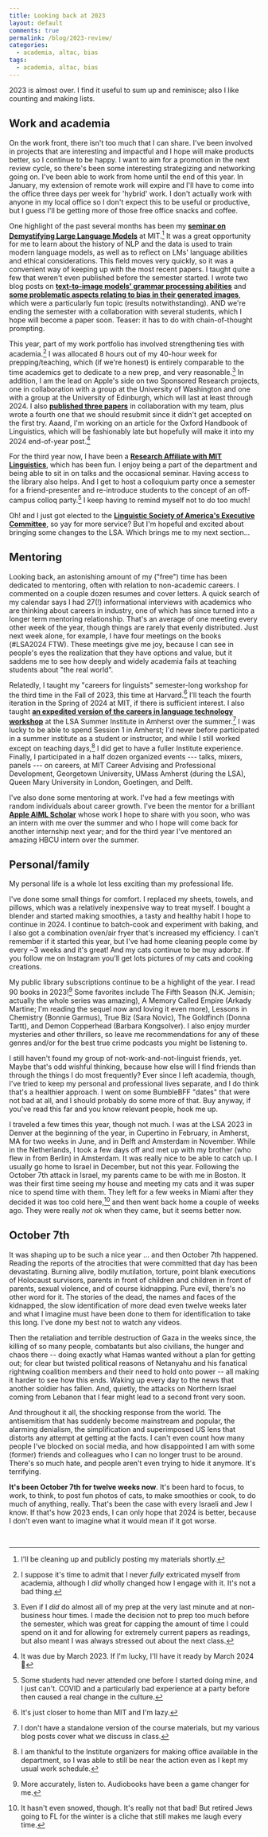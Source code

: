 ```yaml
---
title: Looking back at 2023
layout: default
comments: true
permalink: /blog/2023-review/
categories:
  - academia, altac, bias
tags:
  - academia, altac, bias
---
```


2023 is almost over. I find it useful to sum up and reminisce; also I like counting and making lists. 

## Work and academia

On the work front, there isn't too much that I can share. I've been involved in projects that are interesting and impactful and I hope will make products better, so I continue to be happy. I want to aim for a promotion in the  next review cycle, so there's been some interesting strategizing and networking going on. I've been able to work from home until the end of this year. In January, my extension of remote work will expire and I'll have to come into the office three days per week for 'hybrid' work. I don't actually work with anyone in my local office so I don't expect this to be useful or productive, but I guess I'll be getting more of those free office snacks and coffee.

One highlight of the past several months has been my [**seminar on Demystifying Large Language Models**](https://linguistics.mit.edu/24-s90-special-topics_exploring_language_technologies/) at MIT.[^1] It was a great opportunity for me to learn about the history of NLP and the data is used to train modern language models, as well as to reflect on LMs' language abilities and ethical considerations. This field moves very quickly, so it was a convenient way of keeping up with the most recent papers. I taught quite a few that weren't even published before the semester started. I wrote two blog posts on [**text-to-image models' grammar processing abilities**](https://hkotek.com/blog/text-to-image-models-shallow-parsing/) and [**some problematic aspects relating to bias in their generated images**](https://hkotek.com/blog/text-to-image-models-ethics/), which were a particularly fun topic (results notwithstanding). AND we're ending the semester with a collaboration with several students, which I hope will become a paper soon. Teaser: it has to do with chain-of-thought prompting. 

This year, part of my work portfolio has involved strengthening ties with academia.[^2] I was allocated 8 hours out of my 40-hour week for prepping/teaching, which (if we're honest) is entirely comparable to the time academics get to dedicate to a new prep, and very reasonable.[^9] In addition, I am the lead on Apple's side on two Sponsored Research projects, one in collaboration with a group at the University of Washington and one with a group at the University of Edinburgh, which will last at least through 2024. I also [**published three papers**](https://hkotek.com/publications.html) in collaboration with my team, plus wrote a fourth one that we should resubmit since it didn't get accepted on the first try. Aaand, I'm working on an article for the Oxford Handbook of Linguistics, which will be fashionably late but hopefully will make it into my 2024 end-of-year post.[^3]

For the third year now, I have been a [**Research Affiliate with MIT Linguistics**](https://linguistics.mit.edu/user/hkotek/), which has been fun. I enjoy being a part of the department and being able to sit in on talks and the occasional seminar. Having access to the library also helps. And I get to host a colloquium party once a semester for a friend-presenter and re-introduce students to the concept of an off-campus colloq party.[^10] I keep having to remind myself not to do too much!

Oh! and I just got elected to the [**Linguistic Society of America's Executive Committee**](https://www.linguisticsociety.org/news/2023/11/29/new-officer-and-executive-committee-members), so yay for more service? But I'm hopeful and excited about bringing some changes to the LSA. Which brings me to my next section...

## Mentoring

Looking back, an astonishing amount of my ("free") time has been dedicated to mentoring, often with relation to non-academic careers. I commented on a couple dozen resumes and cover letters. A quick search of my calendar says I had 27(!) informational interviews with academics who are thinking about careers in industry, one of which has since turned into a longer term mentoring relationship. That's an average of one meeting every other week of the year, though things are rarely that evenly distributed. Just next week alone, for example, I have four meetings on the books (#LSA2024 FTW). These meetings give me joy, because I can see in people's eyes the realization that they have options and value, but it saddens me to see how deeply and widely academia fails at teaching students about "the real world".

Relatedly, I taught my "careers for linguists" semester-long workshop for the third time in the Fall of 2023, this time at Harvard.[^4] I'll teach the fourth iteration in the Spring of 2024 at MIT, if there is sufficient interest. I also taught [**an expedited version of the careers in language technology workshop**](https://blogs.umass.edu/lingstitute2023/courses/careers-in-language-technology/) at the LSA Summer Institute in Amherst over the summer.[^5] I was lucky to be able to spend Session 1 in Amherst; I'd never before participated in a summer institute as a student or instructor, and while I still worked except on teaching days,[^6] I did get to have a fuller Institute experience. Finally, I participated in a half dozen organized events --- talks, mixers, panels --- on careers, at MIT Career Advising and Professional Development, Georgetown University, UMass Amherst (during the LSA), Queen Mary University in London, Goetingen, and Delft.

I've also done some mentoring at work. I've had a few meetings with random individuals about career growth. I've been the mentor for a brilliant [**Apple AIML Scholar**](https://machinelearning.apple.com/updates/apple-scholars-aiml-2023) whose work I hope to share with you soon, who was an intern with me over the summer and who I hope will come back for another internship next year; and for the third year I've mentored an amazing HBCU intern over the summer. 


## Personal/family

My personal life is a whole lot less exciting than my professional life. 

I've done some small things for comfort. I replaced my sheets, towels, and pillows, which was a relatively inexpensive way to treat myself. I bought a blender and started making smoothies, a tasty and healthy habit I hope to continue in 2024. I continue to batch-cook and experiment with baking, and I also got a combination oven/air fryer that's increased my efficiency. I can't remember if it started this year, but I've had home cleaning people come by every ~3 weeks and it's great! And my cats continue to be muy adorbz. If you follow me on Instagram you'll get lots pictures of my cats and cooking creations.

My public library subscriptions continue to be a highlight of the year. I read 90 books in 2023![^7] Some favorites include The Fifth Season (N.K. Jemisin; actually the whole series was amazing), A Memory Called Empire (Arkady Martine; I'm reading the sequel now and loving it even more), Lessons in Chemistry (Bonnie Garmus), True Biz (Sara Novic), The Goldfinch (Donna Tartt), and Demon Copperhead (Barbara Kongsolver). I also enjoy murder mysteries and other thrillers, so leave me recommendations for any of these genres and/or for the best true crime podcasts you might be listening to.

I still haven't found my group of not-work-and-not-linguist friends, yet. Maybe that's odd wishful thinking, because how else will I find friends than through the things I do most frequently? Ever since I left academia, though, I've tried to keep my personal and professional lives separate, and I do think that's a healthier approach. I went on some BumbleBFF "dates" that were not bad at all, and I should probably do some more of that. Buy anyway, if you've read this far and you know relevant people, hook me up. 

I traveled a few times this year, though not much. I was at the LSA 2023 in Denver at the beginning of the year, in Cupertino in February, in Amherst, MA for two weeks in June, and in Delft and Amsterdam in November. While in the Netherlands, I took a few days off and met up with my brother (who flew in from Berlin) in Amsterdam. It was really nice to be able to catch up. I usually go home to Israel in December, but not this year. Following the October 7th attack in Israel, my parents came to be with me in Boston. It was their first time seeing my house and meeting my cats and it was super nice to spend time with them. They left for a few weeks in Miami after they decided it was too cold here,[^8] and then went back home a couple of weeks ago. They were really _not_ ok when they came, but it seems better now.

## October 7th

It was shaping up to be such a nice year ... and then October 7th happened. Reading the reports of the atrocities that were committed that day has been devastating. Burning alive, bodily mutilation, torture, point blank executions of Holocaust survisors, parents in front of children and children in front of parents, sexual violence, and of course kidnapping. Pure evil, there's no other word for it. The stories of the dead, the names and faces of the kidnapped, the slow identification of more dead even twelve weeks later and what I imagine must have been done to them for identification to take this long. I've done my best not to watch any videos. 

Then the retaliation and terrible destruction of Gaza in the weeks since, the killing of so many people, combatants but also civilians, the hunger and chaos there -- doing exactly what Hamas wanted without a plan for getting out; for clear but twisted political reasons of Netanyahu and his fanatical rightwing coalition members and their need to hold onto power -- all making it harder to see how this ends. Waking up every day to the news that another soldier has fallen. And, quietly, the attacks on Northern Israel coming from Lebanon that I fear might lead to a second front very soon. 

And throughout it all, the shocking response from the world. The antisemitism that has suddenly become mainstream and popular, the alarming denialism, the simplification and superimposed US lens that distorts any attempt at getting at the facts. I can't even count how many people I've blocked on social media, and how disappointed I am with some (former) friends and colleagues who I can no longer trust to be around. There's so much hate, and people aren't even trying to hide it anymore. It's terrifying.

**It's been October 7th for twelve weeks now**. It's been hard to focus, to work, to think, to post fun photos of cats, to make smoothies or cook, to do much of anything, really. That's been the case with every Israeli and Jew I know. If that's how 2023 ends, I can only hope that 2024 is better, because I don't even want to imagine what it would mean if it got worse. 


&nbsp;

[^1]: I'll be cleaning up and publicly posting my materials shortly.
[^2]: I suppose it's time to admit that I never _fully_ extricated myself from academia, although I _did_ wholly changed how I engage with it. It's not a bad thing. 
[^3]: It was due by March 2023. If I'm lucky, I'll have it ready by March 2024 🤞
[^4]: It's just closer to home than MIT and I'm lazy.
[^5]: I don't have a standalone version of the course materials, but my various blog posts cover what we discuss in class. 
[^6]: I am thankful to the Institute organizers for making office available in the department, so I was able to still be near the action even as I kept my usual work schedule.
[^7]: More accurately, listen to. Audiobooks have been a game changer for me.
[^8]: It hasn't even snowed, though. It's really not that bad! But retired Jews going to FL for the winter is a cliche that still makes me laugh every time. 
[^9]: Even if I _did_ do almost all of my prep at the very last minute and at non-business hour times. I made the decision not to prep too much before the semester, which was great for capping the amount of time I could spend on it and for allowing for extremely current papers as readings, but also meant I was always stressed out about the next class. 
[^10]: Some students had never attended one before I started doing mine, and I just can't. COVID and a particularly bad experience at a party before then caused a real change in the culture. 
